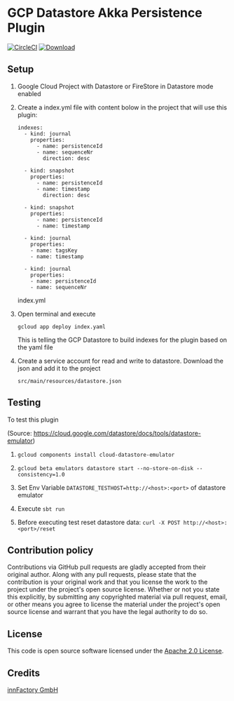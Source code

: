 # GCP Datastore Akka Persistence Plugin

[![CircleCI](https://circleci.com/gh/innFactory/akka-persistence-gcp-datastore/tree/master.svg?style=svg&circle-token=700c4e7e6802d0dacbe552c87f25454e20f6ce28)](https://circleci.com/gh/innFactory/akka-persistence-gcp-datastore/tree/master)
[ ![Download](https://api.bintray.com/packages/innfactory/maven/akka-persistence-gcp-datastore/images/download.svg) ](https://bintray.com/innfactory/maven/akka-persistence-gcp-datastore/_latestVersion)

## Setup

1. Google Cloud Project with Datastore or FireStore in Datastore mode enabled  
2. Create a index.yml file with content bolow in the project that will use this plugin:

    ```
    indexes:
      - kind: journal
        properties:
          - name: persistenceId
          - name: sequenceNr
            direction: desc
    
      - kind: snapshot
        properties:
          - name: persistenceId
          - name: timestamp
            direction: desc
    
      - kind: snapshot
        properties:
          - name: persistenceId
          - name: timestamp
    
      - kind: journal
        properties:
        - name: tagsKey
        - name: timestamp
    
      - kind: journal
        properties:
        - name: persistenceId
        - name: sequenceNr
    ```
    index.yml

3. Open terminal and execute 
 
    ```
    gcloud app deploy index.yaml
    ```
    This is telling the GCP Datastore to build indexes for the plugin based on the yaml file
    
4. Create a service account for read and write to datastore. Download the json and add it to the project

    ```
    src/main/resources/datastore.json
    ```
    
## Testing

To test this plugin 

(Source: https://cloud.google.com/datastore/docs/tools/datastore-emulator)

1. ``` gcloud components install cloud-datastore-emulator ```

2. ``` gcloud beta emulators datastore start --no-store-on-disk --consistency=1.0 ```

3. Set Env Variable ```DATASTORE_TESTHOST=http://<host>:<port>``` of datastore emulator

4. Execute ````sbt run````

5. Before executing test reset datastore data: ```curl -X POST http://<host>:<port>/reset```

## Contribution policy
Contributions via GitHub pull requests are gladly accepted from their original author. Along with any pull requests, please state that the contribution is your original work and that you license the work to the project under the project's open source license. Whether or not you state this explicitly, by submitting any copyrighted material via pull request, email, or other means you agree to license the material under the project's open source license and warrant that you have the legal authority to do so.

## License
This code is open source software licensed under the [Apache 2.0 License](http://www.apache.org/licenses/LICENSE-2.0.html).

## Credits
[innFactory GmbH](https://innfactory.de)
